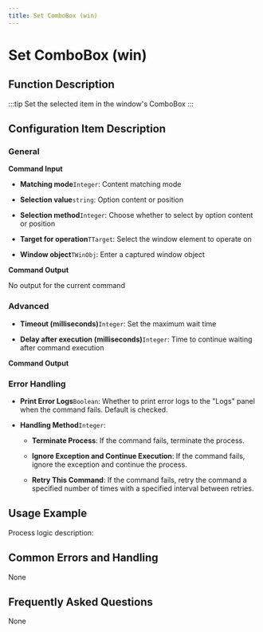 ```yaml
---
title: Set ComboBox (win)
---
```


# Set ComboBox (win)

## Function Description

:::tip 
Set the selected item in the window's ComboBox
:::

## Configuration Item Description

### General

**Command Input**

- **Matching mode**`Integer`: Content matching mode

- **Selection value**`string`: Option content or position

- **Selection method**`Integer`: Choose whether to select by option content or position

- **Target for operation**`TTarget`: Select the window element to operate on

- **Window object**`TWinObj`: Enter a captured window object


**Command Output**

No output for the current command

### Advanced

- **Timeout (milliseconds)**`Integer`: Set the maximum wait time

- **Delay after execution (milliseconds)**`Integer`: Time to continue waiting after command execution


**Command Output**

### Error Handling

- **Print Error Logs**`Boolean`: Whether to print error logs to the "Logs" panel when the command fails. Default is checked. 

- **Handling Method**`Integer`:

    - **Terminate Process**: If the command fails, terminate the process.

    - **Ignore Exception and Continue Execution**: If the command fails, ignore the exception and continue the process.

    - **Retry This Command**: If the command fails, retry the command a specified number of times with a specified interval between retries.

## Usage Example

Process logic description:

## Common Errors and Handling

None

## Frequently Asked Questions

None

